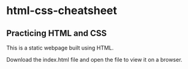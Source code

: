 # html-css-cheatsheet

## Practicing HTML and CSS

This is a static webpage built using HTML.

Download the index.html file and open the file to view it on a browser.
